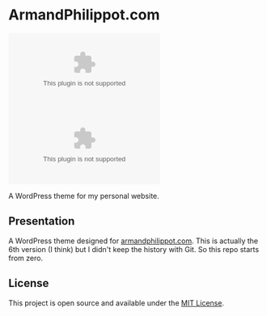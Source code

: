 # ArmandPhilippot.com

![GitHub License](https://img.shields.io/github/license/ArmandPhilippot/armandphilippot.com?logo=Github&style=for-the-badge) ![GitHub package.json version](https://img.shields.io/github/package-json/v/ArmandPhilippot/armandphilippot.com?logo=Github&style=for-the-badge)

A WordPress theme for my personal website.

## Presentation

A WordPress theme designed for [armandphilippot.com](https://www.armandphilippot.com). This is actually the 6th version (I think) but I didn't keep the history with Git. So this repo starts from zero.

## License

This project is open source and available under the [MIT License](https://github.com/ArmandPhilippot/armandphilippot.com/blob/master/LICENSE).
